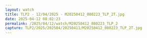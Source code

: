 ```yaml
---
layout: watch
title: TLP2 - 12/04/2025 - M20250412_080223_TLP_2T.jpg
date: 2025-04-12 08:02:23
permalink: /2025/04/12/watch/M20250412_080223_TLP_2
capture: TLP2/2025/202504/20250411/M20250412_080223_TLP_2T.jpg
---
```

